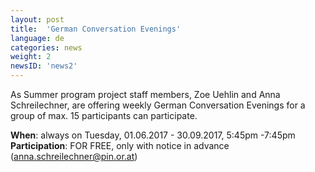 ```yaml
---
layout: post
title:  'German Conversation Evenings'
language: de
categories: news
weight: 2
newsID: 'news2'
---
```


As Summer program project staff members, Zoe Uehlin and Anna Schreilechner, are offering weekly German Conversation Evenings for a group of max. 15 participants can participate.

**When**: always on Tuesday, 01.06.2017 - 30.09.2017, 5:45pm -7:45pm  
**Participation**: FOR FREE, only with notice in advance (anna.schreilechner@pin.or.at) 
